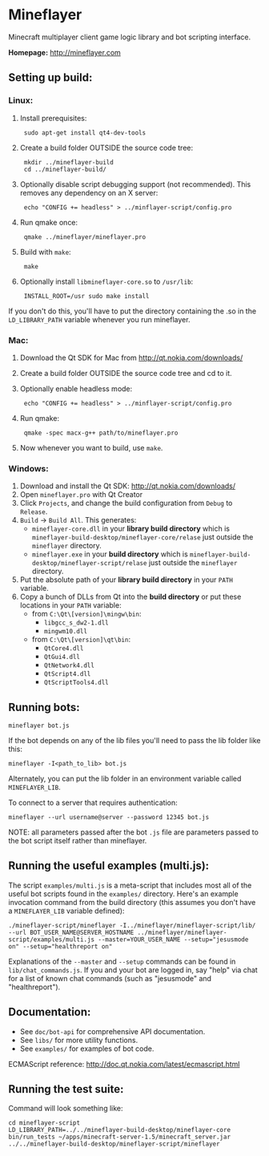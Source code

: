 Mineflayer
==========
Minecraft multiplayer client game logic library and bot scripting interface.

**Homepage:** http://mineflayer.com

Setting up build:
-----------------

### Linux:

1. Install prerequisites:

        sudo apt-get install qt4-dev-tools

2. Create a build folder OUTSIDE the source code tree:

        mkdir ../mineflayer-build
        cd ../mineflayer-build/

3. Optionally disable script debugging support (not recommended). This removes any dependency on an X server:

        echo "CONFIG += headless" > ../minflayer-script/config.pro

4. Run qmake once:

        qmake ../mineflayer/mineflayer.pro

5. Build with `make`:

        make

6. Optionally install `libmineflayer-core.so` to `/usr/lib`:

        INSTALL_ROOT=/usr sudo make install

If you don't do this, you'll have to put the directory containing the .so in the `LD_LIBRARY_PATH` variable whenever you run mineflayer.

### Mac:

1. Download the Qt SDK for Mac from http://qt.nokia.com/downloads/
2. Create a build folder OUTSIDE the source code tree and cd to it.
3. Optionally enable headless mode:

        echo "CONFIG += headless" > ../minflayer-script/config.pro

4. Run qmake:

        qmake -spec macx-g++ path/to/mineflayer.pro

5. Now whenever you want to build, use `make`.

### Windows:

1. Download and install the Qt SDK: http://qt.nokia.com/downloads/
2. Open `mineflayer.pro` with Qt Creator
3. Click `Projects`, and change the build configuration from `Debug` to `Release`.
4. `Build` -> `Build All`. This generates:
    * `mineflayer-core.dll` in your **library build directory** which is `mineflayer-build-desktop/mineflayer-core/relase` just outside the `mineflayer` directory.
    * `mineflayer.exe` in your **build directory** which is `mineflayer-build-desktop/mineflayer-script/relase` just outside the `mineflayer` directory.
5. Put the absolute path of your **library build directory** in your `PATH` variable.
6. Copy a bunch of DLLs from Qt into the **build directory** or put these locations in your `PATH` variable:
    * from `C:\Qt\[version]\mingw\bin`:
        * `libgcc_s_dw2-1.dll`
        * `mingwm10.dll`
    * from `C:\Qt\[version]\qt\bin`:
        * `QtCore4.dll`
        * `QtGui4.dll`
        * `QtNetwork4.dll`
        * `QtScript4.dll`
        * `QtScriptTools4.dll`

Running bots:
-------------

    mineflayer bot.js

If the bot depends on any of the lib files you'll need to pass the lib folder like this:

    mineflayer -I<path_to_lib> bot.js

Alternately, you can put the lib folder in an environment variable called `MINEFLAYER_LIB`.

To connect to a server that requires authentication:

    mineflayer --url username@server --password 12345 bot.js

NOTE: all parameters passed after the bot `.js` file are parameters passed to the bot script itself rather than mineflayer.


Running the useful examples (multi.js):
---------------------------------------

The script `examples/multi.js` is a meta-script that includes most all of the useful bot scripts found in the `examples/` directory. Here's an example invocation command from the build directory (this assumes you don't have a `MINEFLAYER_LIB` variable defined):

    ./mineflayer-script/mineflayer -I../mineflayer/mineflayer-script/lib/ --url BOT_USER_NAME@SERVER_HOSTNAME ../mineflayer/mineflayer-script/examples/multi.js --master=YOUR_USER_NAME --setup="jesusmode on" --setup="healthreport on"

Explanations of the `--master` and `--setup` commands can be found in `lib/chat_commands.js`. If you and your bot are logged in, say "help" via chat for a list of known chat commands (such as "jesusmode" and "healthreport").

Documentation:
--------------
 * See `doc/bot-api` for comprehensive API documentation.
 * See `libs/` for more utility functions.
 * See `examples/` for examples of bot code.

ECMAScript reference: http://doc.qt.nokia.com/latest/ecmascript.html

Running the test suite:
-----------------------
Command will look something like:

    cd mineflayer-script
    LD_LIBRARY_PATH=../../mineflayer-build-desktop/mineflayer-core bin/run_tests ~/apps/minecraft-server-1.5/minecraft_server.jar ../../mineflayer-build-desktop/mineflayer-script/mineflayer
